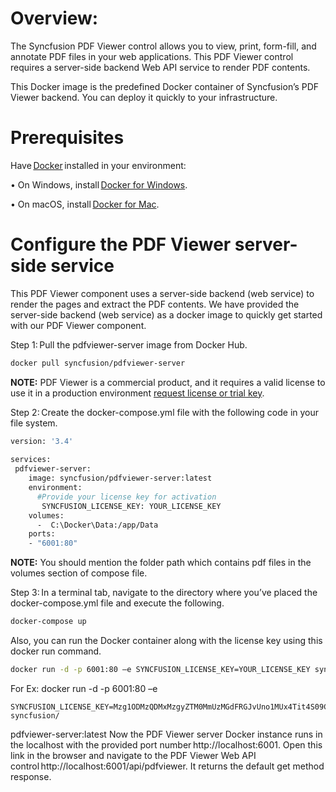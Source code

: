 # Overview:

The Syncfusion PDF Viewer control allows you to view, print, form-fill, and annotate PDF files in your web applications. This PDF Viewer control requires a server-side backend Web API service to render PDF contents.

This Docker image is the predefined Docker container of Syncfusion’s PDF Viewer backend. You can deploy it quickly to your infrastructure.

# Prerequisites 

Have [Docker](https://www.docker.com/products/container-runtime#/download) installed in your environment: 

•	On Windows, install [Docker for Windows](https://hub.docker.com/editions/community/docker-ce-desktop-windows). 

•	On macOS, install [Docker for Mac](https://hub.docker.com/editions/community/docker-ce-desktop-windows).


# Configure the PDF Viewer server-side service 
 
This PDF Viewer component uses a server-side backend (web service) to render the pages and extract the PDF contents. We have provided the server-side backend (web service) as a docker image to quickly get started with our PDF Viewer component. 
 
Step 1: Pull the pdfviewer-server image from Docker Hub. 

```sh
docker pull syncfusion/pdfviewer-server 
```

**NOTE:** PDF Viewer is a commercial product, and it requires a valid license to use it in a production environment [request license or trial key](https://help.syncfusion.com/common/essential-studio/licensing/licensing-faq/where-can-i-get-a-license-key). 
 
Step 2: Create the docker-compose.yml file with the following code in your file system. 
  
```sh
version: '3.4'  
 
services:  
 pdfviewer-server: 
    image: syncfusion/pdfviewer-server:latest 
    environment:  
      #Provide your license key for activation 
       SYNCFUSION_LICENSE_KEY: YOUR_LICENSE_KEY 
    volumes:  
      -  C:\Docker\Data:/app/Data 
    ports: 
    - "6001:80" 
```

**NOTE:** You should mention the folder path which contains pdf files in the volumes section of compose file. 
 
Step 3: In a terminal tab, navigate to the directory where you’ve placed the docker-compose.yml file and execute the following. 

```sh
docker-compose up 
```

Also, you can run the Docker container along with the license key using this docker run command. 

```sh
docker run -d -p 6001:80 –e SYNCFUSION_LICENSE_KEY=YOUR_LICENSE_KEY syncfusion/pdfviewer-server:latest 
```

For Ex: docker run -d -p 6001:80 –e 
```
SYNCFUSION_LICENSE_KEY=Mzg1ODMzQDMxMzgyZTM0MmUzMGdFRGJvUno1MUx4Tit4S09CeS9xRHZzZU4ySVBjQVFuT0VpdWpHUWJ6aXM9 syncfusion/
```
pdfviewer-server:latest 
Now the PDF Viewer server Docker instance runs in the localhost with the provided port number http://localhost:6001. Open this link in the browser and navigate to the PDF Viewer Web API control http://localhost:6001/api/pdfviewer. It returns the default get method response. 
 
